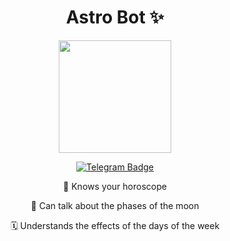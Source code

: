 <h1 align="center"> Astro Bot ✨ </h1> 

<div  align="center">
<img src="https://github.com/En-lia/astro-bot/assets/50096999/895b7178-6c96-4864-bf12-da2da9a3adac" width="180" height="180">

[![Telegram Badge](https://img.shields.io/badge/-Bot_for_Telegram:_AstroBot-blue?style=flat&logo=Telegram&logoColor=white)](https://t.me/HoroMoonAstroBot) 

💫 Knows your horoscope

🌚 Can talk about the phases of the moon

🗓 Understands the effects of the days of the week
</div>

